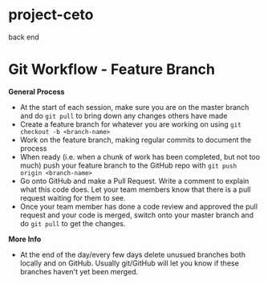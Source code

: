 # project-ceto 
back end

# Git Workflow - Feature Branch

**General Process**
 - At the start of each session, make sure you are on the master branch and do `git pull` to bring down any changes others have made
 - Create a feature branch for whatever you are working on using `git checkout -b <branch-name>`
 - Work on the feature branch, making regular commits to document the process
 - When ready (i.e. when a chunk of work has been completed, but not too much) push your feature branch to the GitHub repo with `git push origin <branch-name>`
 - Go onto GitHub and make a Pull Request. Write a comment to explain what this code does. Let your team members know that there is a pull request waiting for them to see.
 - Once your team member has done a code review and approved the pull request and your code is merged, switch onto your master branch and do `git pull` to get the changes.

**More Info**
- At the end of the day/every few days delete unusued branches both locally and on GitHub. Usually git/GitHub will let you know if these branches haven't yet been merged.